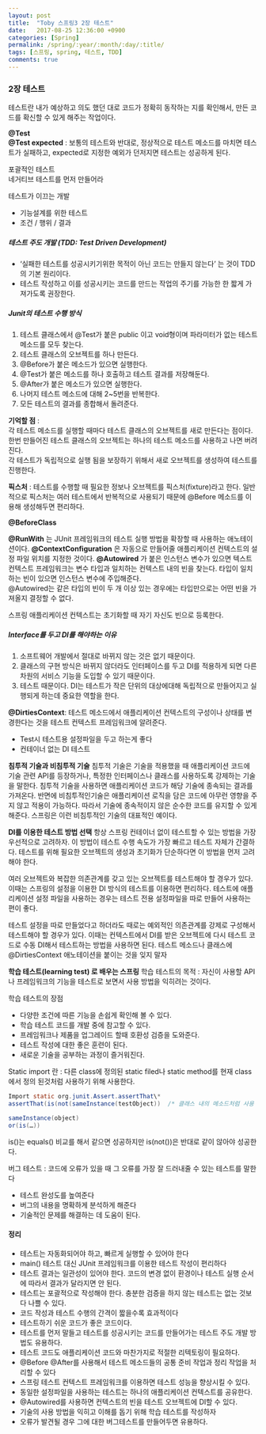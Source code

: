 ```yaml
---
layout: post
title:  "Toby 스프링3 2장 테스트"
date:   2017-08-25 12:36:00 +0900
categories: [Spring]
permalink: /spring/:year/:month/:day/:title/
tags: [스프링, spring, 테스트, TDD]
comments: true
---
```


### 2장 테스트   
테스트란 내가 예상하고 의도 했던 대로 코드가 정확히 동작하는 지를 확인해서, 만든 코드를 확신할 수 있게 해주는 작업이다.

**@Test**   
**@Test expected** : 보통의 테스트와 반대로, 정상적으로 테스트 메소드를 마치면 테스트가 실패하고, expected로 지정한 예외가 던저지면 테스트는 성공하게 된다.   

포괄적인 테스트   
네거티브 테스트를 먼저 만들어라   

테스트가 이끄는 개발   
- 기능설계를 위한 테스트
- 조건 / 행위 / 결과

##### 테스트 주도 개발 (TDD: Test Driven Development) #####  
- ‘실패한 테스트를 성공시키기위한 목적이 아닌 코드는 만들지 않는다’ 는 것이 TDD의 기본 원리이다.
- 테스트 작성하고 이를 성공시키는 코드를 만드는 작업의 주기를 가능한 한 짧게 가져가도록 권장한다.

##### Junit의 테스트 수행 방식 #####
1. 테스트 클래스에서 @Test가 붙은 public 이고 void형이며 파라미터가 없는 테스트 메소드를 모두 찾는다.
2. 테스트 클래스의 오브젝트를 하나 만든다.
3. @Before가 붙은 메소드가 있으면 실행한다.
4. @Test가 붙은 메소드를 하나 호출하고 테스트 결과를 저장해둔다.
5. @After가 붙은 메소드가 있으면 실행한다.
6. 나머지 테스트 메소드에 대해 2\~5번을 반복한다.
7. 모든 테스트의 결과를 종합해서 돌려준다.

**기억할 점** :   
각 테스트 메소드를 실행할 때마다 테스트 클래스의 오브젝트를 새로 만든다는 점이다.   
한번 만들어진 테스트 클래스의 오브젝트는 하나의 테스트 메소드를 사용하고 나면 버려진다.   
각 테스트가 독립적으로 실행 됨을 보장하기 위해서 새로 오브젝트를 생성하여 테스트를 진행한다.   

**픽스처** : 테스트를 수행할 때 필요한 정보나 오브젝트를 픽스처(fixture)라고 한다. 일반적으로 픽스처는 여러 테스트에서 반복적으로 사용되기 때문에 @Before 메소드를 이용해 생성해두면 편리하다.

**@BeforeClass**   

**@RunWith** 는 JUnit 프레임워크의 테스트 실행 방법을 확장할 때 사용하는 애노테이션이다.
**@ContextConfiguration** 은 자동으로 만들어줄 애플리케이션 컨텍스트의 설정 파일 위치를 지정한 것이다.
**@Autowired** 가 붙은 인스턴스 변수가 있으면 텍스트 컨텍스트 프레임워크는 변수 타입과 일치하는 컨텍스트 내의 빈을 찾는다. 타입이 일치하는 빈이 있으면 인스턴스 변수에 주입해준다.   
@Autowired는 같은 타입의 빈이 두 개 이상 있는 경우에는 타입만으로는 어떤 빈을 가져올지 결정할 수 없다.   

스프링 애플리케이션 컨텍스트는 초기화할 때 자기 자신도 빈으로 등록한다.   

##### Interface를 두고 DI를 해야하는 이유 #####
1. 소프트웨어 개발에서 절대로 바뀌지 않는 것은 없기 때문이다.
2. 클래스의 구현 방식은 바뀌지 않더라도 인터페이스를 두고 DI를 적용하게 되면 다른 차원의 서비스 기능을 도입할 수 있기 때문이다.
3. 테스트 때문이다. DI는 테스트가 작은 단위의 대상에대해 독립적으로 만들어지고 실행되게 하는데 중요한 역할을 한다.

**@DirtiesContext**: 테스트 메소드에서 애플리케이션 컨텍스트의 구성이나 상태를 변경한다는 것을 테스트 컨텍스트 프레임워크에 알려준다.
- Test시 테스트용 설정파일을 두고 하는게 좋다
- 컨테이너 없는 DI 테스트

**침투적 기술과 비침투적 기술**
침투적 기술은 기술을 적용했을 때 애플리케이션 코드에 기술 관련 API를 등장하거나, 특정한 인터페이스나 클래스를 사용하도록 강제하는 기술을 말한다. 침투적 기술을 사용하면 애플리케이션 코드가 해당 기술에 종속되는 결과를 가져온다. 반면에 비침투적인기술은 애플리케이션 로직을 담은 코드에 아무런 영향을 주지 않고 적용이 가능하다. 따라서 기술에 종속적이지 않은 순수한 코드를 유지할 수 있게 해준다. 스프링은 이런 비침투적인 기술의 대표적인 예이다.

**DI를 이용한 테스트 방법 선택**
항상 스프링 컨테이너 없이 테스트할 수 있는 방법을 가장 우선적으로 고려하자. 이 방법이 테스트 수행 속도가 가장 빠르고 테스트 자체가 간결하다. 테스트를 위해 필요한 오브젝트의 생성과 초기화가 단순하다면 이 방법을 먼저 고려해야 한다.

여러 오브젝트와 복잡한 의존관계를 갖고 있는 오브젝트를 테스트해야 할 경우가 있다. 이때는 스프링의 설정을 이용한 DI 방식의 테스트를 이용하면 편리하다. 테스트에 애플리케이션 설정 파일을 사용하는 경우는 테스트 전용 설정파일을 따로 만들어 사용하는 편이 좋다.

테스트 설정을 따로 만들었다고 하더라도 때로는 예외적인 의존관계를 강제로 구성해서 테스트해야 할 경우가 있다. 이때는 컨텍스트에서 DI를 받은 오브젝트에 다시 테스트 코드로 수동 DI해서 테스트하는 방법을 사용하면 된다. 테스트 메소드나 클래스에 @DirtiesContext 애노테이션을 붙이는 것을 잊지 말자

**학습 테스트(learning test) 로 배우는 스프링**
학습 테스트의 목적 : 자신이 사용할 API나 프레임워크의 기능을 테스트로 보면서 사용 방법을 익히려는 것이다.   

학습 테스트의 장점
- 다양한 조건에 따른 기능을 손쉽게 확인해 볼 수 있다.
- 학습 테스트 코드를 개발 중에 참고할 수 있다.
- 프레임워크나 제품을 업그레이드 할때 호환성 검증을 도와준다.
- 테스트 작성에 대한 좋은 훈련이 된다.
- 새로운 기술을 공부하는 과정이 즐거워진다.

Static import 란 : 다른 class에 정의된 static filed나 static method를 현재 class에서 정의 된것처럼 사용하기 위해 사용한다.
``` java
Import static org.junit.Assert.assertThat\*
assertThat(is(not(sameInstance(testObject))  /* 클래스 내의 메소드처럼 사용 가능하다*/

sameInstance(object)
or(is(…))
```

is()는 equals() 비교를 해서 같으면 성공하지만 is(not())은 반대로 같이 않아야 성공한다.

버그 테스트 : 코드에 오류가 있을 때 그 오류를 가장 잘 드러내줄 수 있는 테스트를 말한다
- 테스트 완성도를 높여준다
- 버그의 내용을 명확하게 분석하게 해준다
- 기술적인 문제를 해결하는 데 도움이 된다.

#### 정리 ####
- 테스트는 자동화되어야 하고, 빠르게 실행할 수 있어야 한다
- main() 테스트 대신 JUnit 프레임워크를 이용한 테스트 작성이 편리하다
- 테스트 결과는 일관성이 있어야 한다. 코드의 변경 없이 환경이나 테스트 실행 순서에 따라서 결과가 달라지면 안 된다.
- 테스트는 포괄적으로 작성해야 한다. 충분한 검증을 하지 않는 테스트는 없는 것보다 나쁠 수 있다.
- 코드 작성과 테스트 수행의 간격이 짧을수록 효과적이다
- 테스트하기 쉬운 코드가 좋은 코드이다.
- 테스트를 먼저 말들고 테스트를 성공시키는 코드를 만들어가는 테스트 주도 개발 방법도 유용하다.
- 테스트 코드도 애플리케이션 코드와 마찬가지로 적절한 리텍토링이 필요하다.
- @Before @After를 사용해서 테스트 메소드들의 공통 준비 작업과 정리 작업을 처리할 수 있다
- 스프링 테스트 컨텍스트 프레임워크를 이용하면 테스트 성능을 향상시킬 수 있다.
- 동일한 설정파일을 사용하는 테스트는 하나의 애플리케이션 컨텍스트를 공유한다.
- @Autowired를 사용하면 컨텍스트의 빈을 테스트 오브젝트에 DI할 수 있다.
- 기술의 사용 방법을 익히고 이해를 돕기 위해 학습 테스트를 작성하자
- 오류가 발견될 경우 그에 대한 버그테스트를 만들어두면 유용하다.
